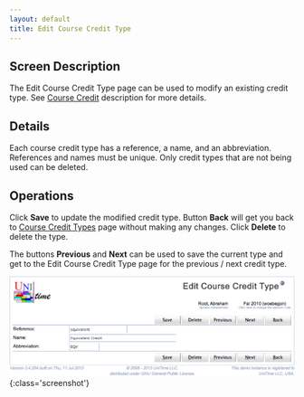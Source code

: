 ```yaml
---
layout: default
title: Edit Course Credit Type
---
```



## Screen Description


 The Edit Course Credit Type page can be used to modify an existing credit type. See [Course Credit](course-credit) description for more details.

## Details


 Each course credit type has a reference, a name, and an abbreviation. References and names must be unique. Only credit types that are not being used can be deleted.

## Operations


 Click **Save** to update the modified credit type. Button **Back** will get you back to [Course Credit Types](course-credit-types) page without making any changes. Click **Delete** to delete the type.


 The buttons **Previous** and **Next** can be used to save the current type and get to the Edit Course Credit Type page for the previous / next credit type.


![Edit Course Credit Type](images/edit-course-credit-type-1.png){:class='screenshot'}
